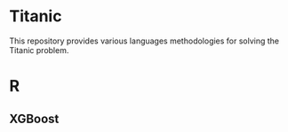 # Titanic

This repository provides various languages methodologies for solving the Titanic problem.

# R

## XGBoost
